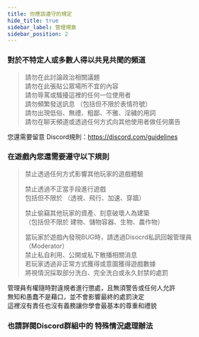```yaml
---
title: 你應該遵守的規定
hide_title: true
sidebar_label: 管理規章
sidebar_position: 2
---
```


### 對於不特定人或多數人得以共見共聞的頻道
> 請勿在此討論政治相關議題  
> 請勿在此張貼公眾場所不宜的內容  
> 請勿辱罵或騷擾這裡的任何一位使用者  
> 請勿頻繁發送訊息 （包括但不限於表情符號）  
> 請勿出現低俗、無禮、粗鄙、不雅、淫穢的用詞  
> 請勿在聊天頻道或透過任何方式向其他使用者做任何廣告  

您還需要留意 Discord規則：https://discord.com/guidelines

### 在遊戲內您還需要遵守以下規則
> 禁止透過任何方式影響其他玩家的遊戲體驗
> 
> 禁止透過不正當手段進行遊戲  
> 包括但不限於 （透視、飛行、加速、穿牆）
> 
> 禁止偷竊其他玩家的資產、刻意破壞人為建築  
> （包括但不限於 建物、儲物容器、生物、農作物）
> 
> 當玩家於遊戲內發現BUG時，請透過Disocrd私訊回報管理員（Moderator）  
> 禁止私自利用、公開或私下散播相關消息  
> 若玩家透過非正常方式獲得或意圖獲得遊戲數據  
> 將視情況採取部分洗白、完全洗白或永久封禁的處罰

管理員有權隨時對違規者進行懲處，且無須警告或任何人允許  
無知和愚蠢不是藉口，並不會影響最終的處罰決定  
這裡沒有責任也沒有義務讓你學會最基本的尊重和禮貌

### 也請詳閱Discord群組中的 特殊情況處理辦法